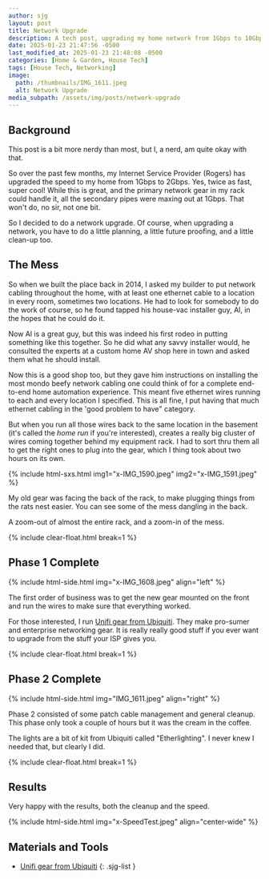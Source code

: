 ```yaml
---
author: sjg
layout: post
title: Network Upgrade
description: A tech post, upgrading my home network from 1Gbps to 10Gbps
date: 2025-01-23 21:47:56 -0500
last_modified_at: 2025-01-23 21:48:08 -0500
categories: [Home & Garden, House Tech]
tags: [House Tech, Networking]
image:
  path: /thumbnails/IMG_1611.jpeg
  alt: Network Upgrade
media_subpath: /assets/img/posts/network-upgrade
---
```

## Background
This post is a bit more nerdy than most, but I, a nerd, am quite okay with that.

So over the past few months, my Internet Service Provider (Rogers) has upgraded the speed to my home from 1Gbps to 2Gbps.  Yes, twice as fast, super cool!  While this is great, and the primary network gear in my rack could handle it, all the secondary pipes were maxing out at 1Gbps.  That won't do, no sir, not one bit.

So I decided to do a network upgrade.  Of course, when upgrading a network, you have to do a little planning, a little future proofing, and a little clean-up too.

## The Mess

So when we built the place back in 2014, I asked my builder to put network cabling throughout the home, with at least one ethernet cable to a location in every room, sometimes two locations.  He had to look for somebody to do the work of course, so he found tapped his house-vac installer guy, Al, in the hopes that he could do it.  

Now Al is a great guy, but this was indeed his first rodeo in putting something like this together.  So he did what any savvy installer would, he consulted the experts at a custom home AV shop here in town and asked them what he should install.  

Now this is a good shop too, but they gave him instructions on installing the most mondo beefy network cabling one could think of for a complete end-to-end home automation experience.  This meant five ethernet wires running to each and every location I specified.  This is all fine, I put having that much ethernet cabling in the 'good problem to have" category.  

But when you run all those wires back to the same location in the basement (it's called the _home run_ if you're interested), creates a really big cluster of wires coming together behind my equipment rack.  I had to sort thru them all to get the right ones to plug into the gear, which I thing took about two hours on its own.

{% include html-sxs.html img1="x-IMG_1590.jpeg" img2="x-IMG_1591.jpeg" %}

My old gear was facing the back of the rack, to make plugging things from the rats nest easier.  You can see some of the mess dangling in the back.

A zoom-out of almost the entire rack, and a zoom-in of the mess.

{% include clear-float.html break=1 %}

## Phase 1 Complete

{% include html-side.html img="x-IMG_1608.jpeg" align="left" %}

The first order of business was to get the new gear mounted on the front and run the wires to make sure that everything worked.

For those interested, I run [Unifi gear from Ubiquiti](https://www.ui.com/).  They make pro-sumer and enterprise networking gear.  It is really really good stuff if you ever want to upgrade from the stuff your ISP gives you.

{% include clear-float.html break=1 %}

## Phase 2 Complete

{% include html-side.html img="IMG_1611.jpeg" align="right" %}

Phase 2 consisted of some patch cable management and general cleanup.  This phase only took a couple of hours but it was the cream in the coffee.

The lights are a bit of kit from Ubiquiti called "Etherlighting".  I never knew I needed that, but clearly I did.

{% include clear-float.html break=1 %}

## Results

Very happy with the results, both the cleanup and the speed.

{% include html-side.html img="x-SpeedTest.jpeg" align="center-wide" %}


## Materials and Tools

- [Unifi gear from Ubiquiti](https://www.ui.com/)
{: .sjg-list }
